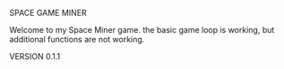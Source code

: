 SPACE GAME MINER

Welcome to my Space Miner game. the basic game loop is working, but additional functions are not working.

VERSION 0.1.1